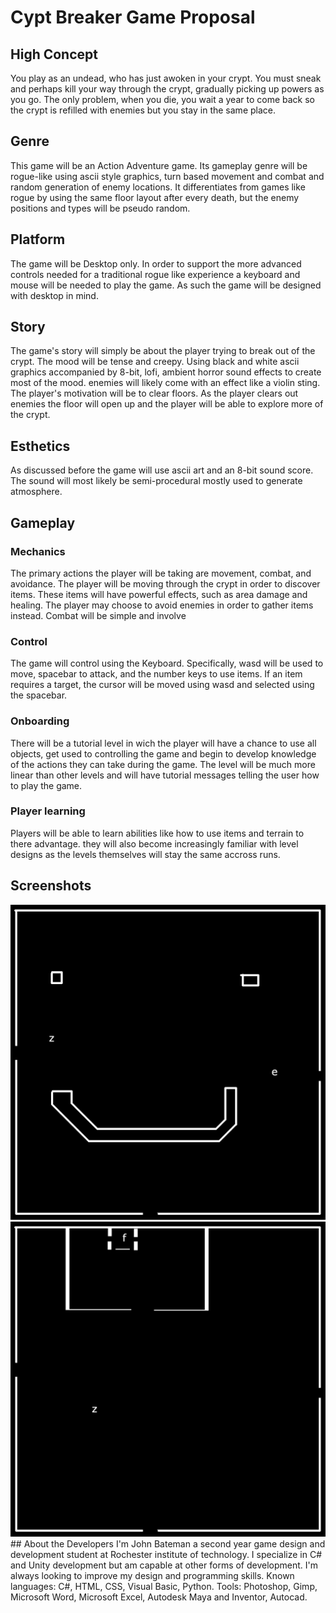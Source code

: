 # Cypt Breaker Game Proposal                                                                               
## High Concept
You play as an undead, who has just awoken in your crypt. You must sneak and perhaps kill your way through the crypt, gradually picking up powers as you go. The only problem, when you die, you wait a year to come back so the crypt is refilled with enemies but you stay in the same place.
## Genre
This game will be an Action Adventure game. Its gameplay genre will be rogue-like using ascii style graphics, turn based movement and combat and random generation of enemy locations. It differentiates from games like rogue by using the same floor layout after every death, but the enemy positions and types will be pseudo random.
## Platform
The game will be Desktop only. In order to support the more advanced controls needed for a traditional rogue like experience a keyboard and mouse will be needed to play the game. As such the game will be designed with desktop in mind.
## Story
The game's story will simply be about the player trying to break out of the crypt. The mood will be tense and creepy. Using black and white ascii graphics accompanied by 8-bit, lofi, ambient horror sound effects to create most of the mood. enemies will likely come with an effect like a violin sting.
The player's motivation will be to clear floors. As the player clears out enemies the floor will open up and the player will be able to explore more of the crypt.
## Esthetics
As discussed before the game will use ascii art and an 8-bit sound score. The sound will most likely be semi-procedural mostly used to generate atmosphere.
## Gameplay
### Mechanics
The primary actions the player will be taking are movement, combat, and avoidance. The player will be moving through the crypt in order to discover items. These items will have powerful effects, such as area damage and healing. The player may choose to avoid enemies in order to gather items instead. Combat will be simple and involve 
### Control
The game will control using the Keyboard. Specifically, wasd will be used to move, spacebar to attack, and the number keys to use items. If an item requires a target, the cursor will be moved using wasd and selected using the spacebar.
### Onboarding
There will be a tutorial level in wich the player will have a chance to use all objects, get used to controlling the game and begin to develop knowledge of the actions they can take during the game. The level will be much more linear than other levels and will have tutorial messages telling the user how to play the game.
### Player learning
Players will be able to learn abilities like how to use items and terrain to there advantage. they will also become increasingly familiar with level designs as the levels themselves will stay the same accross runs.
## Screenshots
<img src = Screenshot-Mockup-1.png alt = "A mockup screenshot of the image used">
<img src = Screenshot-Mockup-2.png alt = "A mockup screenshot of the image used">
## About the Developers
I'm John Bateman a second year game design and development student at Rochester institute of technology. I specialize in C# and Unity development but am capable at other forms of development. I'm always looking to improve my design and programming skills.
Known languages: C#, HTML, CSS, Visual Basic, Python.
Tools: Photoshop, Gimp, Microsoft Word, Microsoft Excel, Autodesk Maya and Inventor, Autocad.
